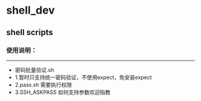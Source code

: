 # shell_dev
## shell scripts 
### 使用说明：
--------------------------------------------------------------------
* 密码批量验证.sh
* 1.暂时只支持统一密码验证，不使用expect，免安装expect
* 2.pass.sh 需要执行权限
* 3.SSH_ASKPASS 如何支持参数欢迎指教
